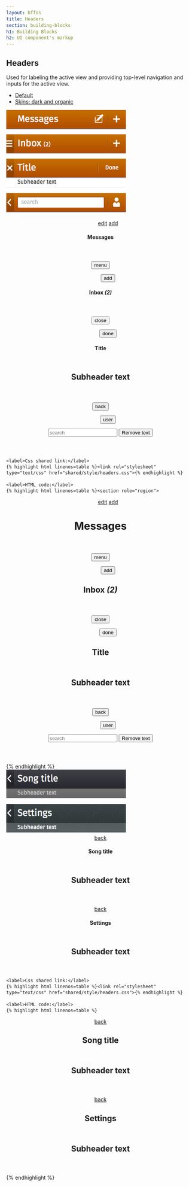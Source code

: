 ```yaml
---
layout: bffos
title: Headers
section: building-blocks
h1: Building Blocks
h2: UI component's markup
---
```


## Headers

Used for labeling the active view and providing top-level navigation and inputs for the active view.

<div class="tabs">
  <ul>
    <li><a href="#headers-default">Default</a></li>
    <li><a href="#headers-skins">Skins: dark and organic</a></li>
  </ul>
  <div id="headers-default">
    <section class="example">
      <img src="../images/BB/headers_1.jpg" alt="Headers (Image replacing code)"/>
      <article class="frame">
        <section role="region">
          <header>
            <menu type="toolbar">
              <a href="#"><span class="icon icon-edit">edit</span></a>
              <a href="#"><span class="icon icon-add">add</span></a>
            </menu>
            <h1>Messages</h1>
          </header>
        </section>
        <section role="region">
          <header>
            <button><span class="icon icon-menu">menu</span></button>
            <menu type="toolbar">
              <button><span class="icon icon-add">add</span></button>
            </menu>
            <h1>Inbox <em>(2)</em></h1>
          </header>
        </section>
        <section role="region">
          <header>
            <button><span class="icon icon-close">close</span></button>
            <menu type="toolbar"><button>done</button></menu>
            <h1>Title</h1>
          </header>
          <header>
            <h2>Subheader text</h2>
          </header>
        </section>
        <section role="region">
          <header>
            <button><span class="icon icon-back">back</span></button>
            <menu type="toolbar">
              <button><span class="icon icon-user">user</span></button>
            </menu>
            <form action="#">
              <input type="text" placeholder="search" required="required">
              <button type="reset">Remove text</button>
            </form>
          </header>
        </section>
      </article>
    </section>

    <label>Css shared link:</label>
    {% highlight html linenos=table %}<link rel="stylesheet" type="text/css" href="shared/style/headers.css">{% endhighlight %}

    <label>HTML code:</label>
    {% highlight html linenos=table %}<section role="region">
  <header>
    <menu type="toolbar">
      <a href="#"><span class="icon icon-edit">edit</span></a>
      <a href="#"><span class="icon icon-add">add</span></a>
    </menu>
    <h1>Messages</h1>
  </header>
</section>
<section role="region">
  <header>
    <button><span class="icon icon-menu">menu</span></button>
    <menu type="toolbar">
      <button><span class="icon icon-add">add</span></button>
    </menu>
    <h1>Inbox <em>(2)</em></h1>
  </header>
</section>
<section role="region">
  <header>
    <button><span class="icon icon-close">close</span></button>
    <menu type="toolbar"><button>done</button></menu>
    <h1>Title</h1>
  </header>
  <header>
    <h2>Subheader text</h2>
  </header>
</section>
<section role="region">
  <header>
    <button><span class="icon icon-back">back</span></button>
    <menu type="toolbar">
      <button><span class="icon icon-user">user</span></button>
    </menu>
    <form action="#">
      <input type="text" placeholder="search" required="required">
      <button type="reset">Remove text</button>
    </form>
  </header>
</section>{% endhighlight %}
  </div>

  <div id="headers-skins">
    <section class="example">
      <img src="../images/BB/headers_2.jpg" alt="Headers (Image replacing code)"/>
      <article class="frame">
        <section class="skin-dark" role="region">
          <header>
            <a href="#"><span class="icon icon-back">back</span></a>
            <h1>Song title</h1>
          </header>
          <header>
            <h2>Subheader text</h2>
          </header>
        </section>
        <section class="skin-organic" role="region">
          <header>
            <a href="#"><span class="icon icon-back">back</span></a>
            <h1>Settings</h1>
          </header>
          <header>
            <h2>Subheader text</h2>
          </header>
        </section>
      </article>
    </section>

    <label>Css shared link:</label>
    {% highlight html linenos=table %}<link rel="stylesheet" type="text/css" href="shared/style/headers.css">{% endhighlight %}

    <label>HTML code:</label>
    {% highlight html linenos=table %}
<section class="skin-dark" role="region">
  <header>
    <a href="#"><span class="icon icon-back">back</span></a>
    <h1>Song title</h1>
  </header>
  <header>
    <h2>Subheader text</h2>
  </header>
</section>
<section class="skin-organic" role="region">
  <header>
    <a href="#"><span class="icon icon-back">back</span></a>
    <h1>Settings</h1>
  </header>
  <header>
    <h2>Subheader text</h2>
  </header>
</section>{% endhighlight %}
  </div>
</div>

